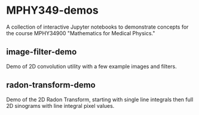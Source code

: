 # MPHY349-demos

A collection of interactive Jupyter notebooks to demonstrate concepts for the course MPHY34900 "Mathematics for Medical Physics."

## image-filter-demo

Demo of 2D convolution utility with a few example images and filters. 

## radon-transform-demo

Demo of the 2D Radon Transform, starting with single line integrals then full 2D sinograms with line integral pixel values.

